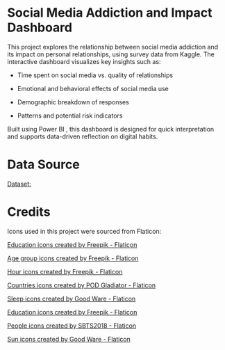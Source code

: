 # Social Media Addiction and Impact Dashboard

This project explores the relationship between social media addiction and its impact on personal relationships, using survey data from Kaggle.
The interactive dashboard visualizes key insights such as:

- Time spent on social media vs. quality of relationships

- Emotional and behavioral effects of social media use

- Demographic breakdown of responses

- Patterns and potential risk indicators

Built using Power BI , this dashboard is designed for quick interpretation and supports data-driven reflection on digital habits.

# Data Source

<a href="https://www.kaggle.com/datasets/adilshamim8/social-media-addiction-vs-relationships/data" title="Social Media Addiction vs. Relationships">Dataset: </a>


# Credits

Icons used in this project were sourced from Flaticon:

<a href="https://www.flaticon.com/free-icons/education" title="education icons">Education icons created by Freepik - Flaticon</a>

<a href="https://www.flaticon.com/free-icons/age-group" title="age group icons">Age group icons created by Freepik - Flaticon</a>

<a href="https://www.flaticon.com/free-icons/hour" title="hour icons">Hour icons created by Freepik - Flaticon</a>

<a href="https://www.flaticon.com/free-icons/countries" title="countries icons">Countries icons created by POD Gladiator - Flaticon</a>

<a href="https://www.flaticon.com/free-icons/sleep" title="sleep icons">Sleep icons created by Good Ware - Flaticon</a>

<a href="https://www.flaticon.com/free-icons/education" title="education icons">Education icons created by Freepik - Flaticon</a>

<a href="https://www.flaticon.com/free-icons/people" title="people icons">People icons created by SBTS2018 - Flaticon</a>

<a href="https://www.flaticon.com/free-icons/sun" title="sun icons">Sun icons created by Good Ware - Flaticon</a>
